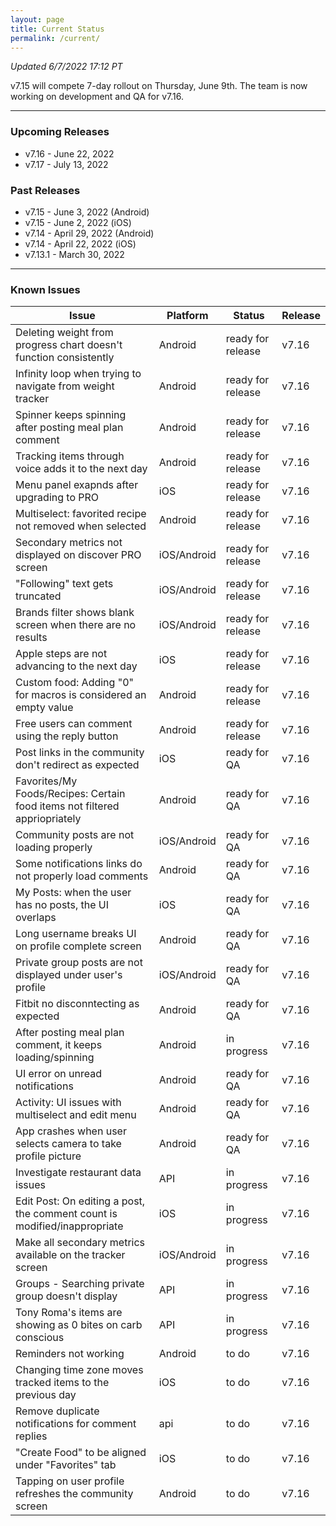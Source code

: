 ```yaml
---
layout: page
title: Current Status
permalink: /current/
---
```


_Updated 6/7/2022 17:12 PT_

v7.15 will compete 7-day rollout on Thursday, June 9th. The team is now working on development and QA for v7.16. 

***

### Upcoming Releases
- v7.16   - June 22, 2022
- v7.17   - July 13, 2022
 
### Past Releases
- v7.15   - June 3, 2022 (Android)
- v7.15   - June 2, 2022 (iOS)
- v7.14   - April 29, 2022 (Android)
- v7.14   - April 22, 2022 (iOS)
- v7.13.1 - March 30, 2022

***

### Known Issues

|Issue                          |Platform   | Status    | Release           |
| ---                           | ---       | ---       | ---               |
|Deleting weight from progress chart doesn't function consistently|Android|ready for release| v7.16|
|Infinity loop when trying to navigate from weight tracker|Android|ready for release| v7.16|
|Spinner keeps spinning after posting meal plan comment|Android|ready for release| v7.16|
|Tracking items through voice adds it to the next day|Android|ready for release| v7.16|
|Menu panel exapnds after upgrading to PRO|iOS|ready for release| v7.16|
|Multiselect: favorited recipe not removed when selected|Android|ready for release| v7.16|
|Secondary metrics not displayed on discover PRO screen|iOS/Android|ready for release| v7.16|
|"Following" text gets truncated|iOS/Android|ready for release| v7.16|
|Brands filter shows blank screen when there are no results|iOS/Android|ready for release| v7.16|
|Apple steps are not advancing to the next day|iOS|ready for release| v7.16|
|Custom food: Adding "0" for macros is considered an empty value|Android|ready for release| v7.16|
|Free users can comment using the reply button |Android|ready for release| v7.16|
|Post links in the community don't redirect as expected|iOS|ready for QA| v7.16|
|Favorites/My Foods/Recipes: Certain food items not filtered appriopriately|Android|ready for QA| v7.16|
|Community posts are not loading properly|iOS/Android|ready for QA| v7.16|
|Some notifications links do not properly load comments|Android|ready for QA| v7.16|
|My Posts: when the user has no posts, the UI overlaps|iOS|ready for QA| v7.16|
|Long username breaks UI on profile complete screen|Android|ready for QA| v7.16|
|Private group posts are not displayed under user's profile |iOS/Android|ready for QA| v7.16|
|Fitbit no disconntecting as expected|Android|ready for QA| v7.16| 
|After posting meal plan comment, it keeps loading/spinning|Android|in progress| v7.16|
|UI error on unread notifications|Android|ready for QA| v7.16|
|Activity: UI issues with multiselect and edit menu|Android|ready for QA| v7.16|
|App crashes when user selects camera to take profile picture|Android|ready for QA| v7.16|
|Investigate restaurant data issues|API|in progress| v7.16|
|Edit Post: On editing a post, the comment count is modified/inappropriate|iOS|in progress| v7.16|
|Make all secondary metrics available on the tracker screen|iOS/Android|in progress| v7.16|
|Groups - Searching private group doesn't display|API|in progress| v7.16|
|Tony Roma's items are showing as 0 bites on carb conscious|API|in progress| v7.16|
|Reminders not working|Android|to do| v7.16|
|Changing time zone moves tracked items to the previous day|iOS|to do| v7.16|
|Remove duplicate notifications for comment replies|api|to do| v7.16|
|"Create Food" to be aligned under "Favorites" tab|iOS|to do| v7.16|
|Tapping on user profile refreshes the community screen|Android|to do| v7.16|
